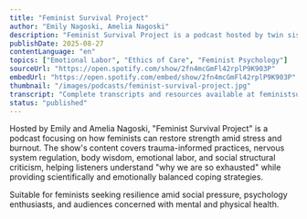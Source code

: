 ```yaml
---
title: "Feminist Survival Project"
author: "Emily Nagoski, Amelia Nagoski"
description: "Feminist Survival Project is a podcast hosted by twin sisters Emily and Amelia Nagoski, specifically designed for those who feel exhausted in feminist practice while still constantly doubting themselves. The two hosts are also authors of the bestselling book 'Burnout: The Secret to Unlocking the Stress Cycle.' The show focuses on stress cycles, nervous system regulation, trauma recovery, and emotional labor, combining psychological research with personal experiences to help listeners find ways to survive in patriarchal society. With a warm, frank, and insightful style, it's popular among feminist communities, with a high rating of 4.9 (217 reviews)."
publishDate: 2025-08-27
contentLanguage: "en"
topics: ["Emotional Labor", "Ethics of Care", "Feminist Psychology"]
sourceUrl: "https://open.spotify.com/show/2fn4mcGmFl42rplP9K903P"
embedUrl: "https://open.spotify.com/embed/show/2fn4mcGmFl42rplP9K903P"
thumbnail: "/images/podcasts/feminist-survival-project.jpg"
transcript: "Complete transcripts and resources available at feministsurvivalproject.com/episodes"
status: "published"
---
```


Hosted by Emily and Amelia Nagoski, "Feminist Survival Project" is a podcast focusing on how feminists can restore strength amid stress and burnout. The show's content covers trauma-informed practices, nervous system regulation, body wisdom, emotional labor, and social structural criticism, helping listeners understand "why we are so exhausted" while providing scientifically and emotionally balanced coping strategies.

Suitable for feminists seeking resilience amid social pressure, psychology enthusiasts, and audiences concerned with mental and physical health.